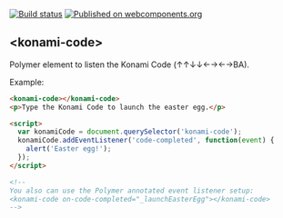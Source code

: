 [![Build status][travis-image]][travis-url]
[![Published on webcomponents.org][webcomponents-image]][webcomponents-url]

## \<konami-code\>

Polymer element to listen the Konami Code (↑↑↓↓←→←→BA).

Example:
<!---
```
<custom-element-demo>
  <template>
    <script src="../webcomponentsjs/webcomponents-lite.js"></script>
    <link rel="import" href="konami-code.html">
    <next-code-block></next-code-block>
  </template>
</custom-element-demo>
```
-->
```html
<konami-code></konami-code>
<p>Type the Konami Code to launch the easter egg.</p>

<script>
  var konamiCode = document.querySelector('konami-code');
  konamiCode.addEventListener('code-completed', function(event) {
    alert('Easter egg!');
  });
</script>

<!--
You also can use the Polymer annotated event listener setup:
<konami-code on-code-completed="_launchEasterEgg"></konami-code>
-->
```

[travis-image]: https://travis-ci.org/abdonrd/konami-code.svg?branch=master
[travis-url]: https://travis-ci.org/abdonrd/konami-code
[webcomponents-image]: https://img.shields.io/badge/webcomponents.org-published-blue.svg
[webcomponents-url]: https://beta.webcomponents.org/element/abdonrd/konami-code
